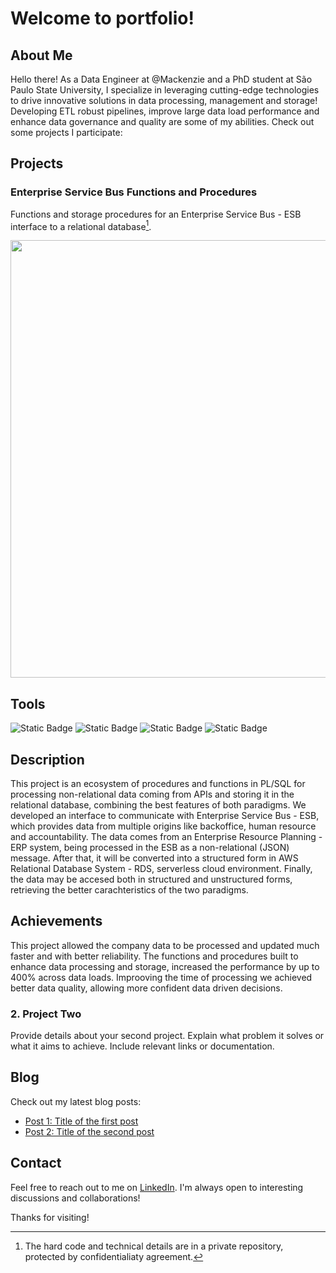 # Welcome to portfolio!

## About Me

Hello there! As a Data Engineer at @Mackenzie and a PhD student at São Paulo State University, I specialize in leveraging cutting-edge technologies to drive innovative solutions in data processing, management and storage! Developing ETL robust pipelines, improve large data load performance and enhance data governance and quality are some of my abilities. Check out some projects I participate:

## Projects

### Enterprise Service Bus Functions and Procedures
Functions and storage procedures for an Enterprise Service Bus - ESB interface to a relational database[^1].

<center>
<img src="https://github.com/dimasjackson/Enterprise-Service-Bus-functions/assets/114688989/011c4c76-829f-4733-a0b1-baa1cd43fd75" width="700" /> 
</center>

## Tools
![Static Badge](https://img.shields.io/badge/Postgres-SQL-green)
![Static Badge](https://img.shields.io/badge/SQL%20Server-SQL-green)
![Static Badge](https://img.shields.io/badge/AWS-Cloud-green)
![Static Badge](https://img.shields.io/badge/PgSQL-PL-green)


## Description
This project is an ecosystem of procedures and functions in PL/SQL for processing non-relational data coming from APIs and storing it in the relational database, combining the best features of both paradigms. We developed an interface to communicate with Enterprise Service Bus - ESB, which provides data from multiple origins like backoffice, human resource and accountability. The data comes from an Enterprise Resource Planning - ERP system, being processed in the ESB as a non-relational (JSON) message. After that, it will be converted into a structured form in AWS Relational Database System - RDS, serverless cloud environment. Finally, the data may be accesed both in structured and unstructured forms, retrieving the better carachteristics of the two paradigms. 

## Achievements
This project allowed the company data to be processed and updated much faster and with better reliability. The functions and procedures built to enhance data processing and storage, increased the performance by up to 400% across data loads. Improoving the time of processing we achieved better data quality, allowing more confident data driven decisions.

[^1]:The hard code and technical details are in a private repository, protected by confidentialiaty agreement.

### 2. Project Two

Provide details about your second project. Explain what problem it solves or what it aims to achieve. Include relevant links or documentation.

## Blog

Check out my latest blog posts:

- [Post 1: Title of the first post](projects/test.md)
- [Post 2: Title of the second post](blog/post2.md)

## Contact

Feel free to reach out to me on [LinkedIn](https://www.linkedin.com/in/dimas-jackson). I'm always open to interesting discussions and collaborations!

Thanks for visiting!

